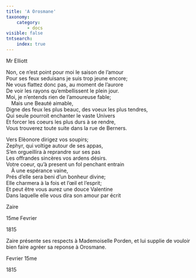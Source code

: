 ```yaml
---
title: 'A Orosmane'
taxonomy:
    category:
        - docs
visible: false
tntsearch:
    index: true
---
```


<div class="author">Mr Elliott</div>

Non, ce n’est point pour moi le saison de l’amour  
Pour ses feux seduisans je suis trop jeune encore;  
Ne vous flattez donc pas, au moment de l’aurore  
De voir les rayons qu’embellissent le plein jour.  
Moi, je n’entends rien de l’amoureuse fable;  
&emsp;Mais une Beauté aimable,  
Digne des feux les plus beauc, des voeux les plus tendres,  
Qui seule pourroit enchanter le vaste Univers  
Et forcer les coeurs les plus durs à se rendre,  
Vous trouverez toute suite dans la rue de Berners.

Vers Elèonore dirigez vos soupirs;  
Zephyr, qui voltige autour de ses appas,  
S’en orgueillira à reprandre sur ses pas  
Les offrandes sincères vos ardens désirs.  
Votre coeur, qu’à present un fol penchant entrain  
&emsp;À une espérance vaine,  
Prés d’elle sera beni d’un bonheur divine;  
Elle charmera à la fois et l’œil et l’esprit;  
Et peut être vous aurez une douce Valentine  
Dans laquelle elle vous dira son amour par écrit

Zaire

15me Fevrier

1815

Zaire présente ses respects à Mademoiselle Porden, et lui supplie de vouloir bien faire agréer sa reponse à Orosmane.

Fevrier 15me

1815